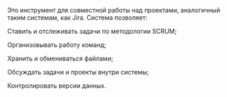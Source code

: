 Это инструмент для совместной работы над проектами, аналогичный таким системам, как Jira.
Система позволяет:

Ставить и отслеживать задачи по методологии SCRUM;

Организовывать работу команд;

Хранить и обмениваться файлами;

Обсуждать задачи и проекты внутри системы;

Контролировать версии данных.
